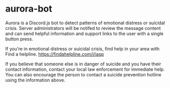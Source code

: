 # aurora-bot
Aurora is a Discord.js bot to detect patterns of emotional distress or suicidal crisis. Server administrators will be notifed to review the message content and can send helpful information and support links to the user with a single button press.

If you’re in emotional distress or suicidal crisis, find help in your area with Find a helpline. https://findahelpline.com/i/iasp

If you believe that someone else is in danger of suicide and you have their contact information, contact your local law enforcement for immediate help. You can also encourage the person to contact a suicide prevention hotline using the information above.
